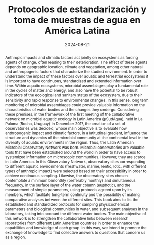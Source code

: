 ---
title: "Protocolos de estandarización y toma de muestras de agua en América Latina"

authors:
- Fermani P.
- Gerea M.
- Graziano M.
- Mateus-Barros E.
- Sabio y García C.
- Sánchez M. L.
- Bernal, C.
- Cassiano de Oliveira, I.
- de Azevedo Garcia, N.
- Espolau, G.
- Schiaffino R.

author_notes:
- "Compilation"
- "Compilation & Translation"
- "Compilation"
- "Compilation & Translation"
- "Compilation"
- "Compilation"
- "Translation"
- "Translation"
- "Translation"
- "Translation"
- "Compilation"

date: "2024-08-21"
doi: "https://doi.org/10.5281/zenodo.11066937"

# Schedule page publish date (NOT publication's date).
#publishDate: "2022-01-13"

# Publication type.
# Legend: 0 = Uncategorized; 1 = Conference paper; 2 = Journal article;
# 3 = Preprint / Working Paper; 4 = Report; 5 = Book; 6 = Book section;
# 7 = Thesis; 8 = Patent
publication_types: ["5"]

# Publication name and optional abbreviated publication name.
publication: "Zenodo"
publication_short: ""

abstract: Anthropic impacts and climatic factors act jointly on ecosystems as forcing agents of change, often leading to their deterioration. The effect of these agents depends on geographic location, climate and vegetation, among other natural and anthropogenic factors that characterize the studied environment. In order to understand the impact of these factors over aquatic and terrestrial ecosystems it is important to have continuous, standardized and extended information over time. Within aquatic ecosystems, microbial assemblages play a fundamental role in the cycles of matter and energy, and also have the potential to be robust indicators of the ecological and sanitary status of the ecosystem, due to their sensitivity and rapid response to environmental changes. In this sense, long term monitoring of microbial assemblages could provide valuable information on the characteristics of water bodies and the changes they undergo. Considering these premises, in the framework of the first meeting of the collaborative network on microbial aquatic ecology in Latin America (µSudAqua), held in La Paloma (Rocha, Uruguay) in December 2017, the creation of a set of observatories was decided, whose main objective is to evaluate how anthropogenic impact and climatic factors, in a latitudinal gradient, influence the structure and dynamics of the microbial community at the continental level in the diversity of aquatic environments in the region. Thus, the Latin American Microbial Observatory Network was born. Microbial observatories are valuable tools that have been established around the world in order to have access to systemized information on microscopic communities. However, they are scarce in Latin America. In this Observatory Network, observatory sites corresponding to different aquatic environments (freshwater, marine, lentic, lotic, with different types of anthropic impact) were selected based on their accessibility in order to achieve continuous sampling. Likewise, the observatory sites chosen contemplate a minimum bimonthly (preferably monthly) and simultaneous frequency, in the surface layer of the water column (euphotic), and the measurement of simple parameters, using protocols agreed upon by its members, which facilitate long-term continuity and the possibility of making comparative analyses between the different sites. This book aims to list the established and standardized protocols for sampling physicochemical parameters and biological communities in water, and subsequent analyses in the laboratory, taking into account the different water bodies. The main objective of this network is to strengthen the collaborative links between research laboratories from different Latin American countries in order to enhance the capabilities and knowledge of each group. In this way, we intend to promote the exchange of knowledge to find collective answers to questions that concern us as a region.

# Summary. An optional shortened abstract.


tags:
- Standardized Protocols
- Latin America
- Microbial Observatories

featured: false

# links:
# - name: ""
# url: ""
url_pdf: 'files/Fermani_et_al-2024-Protocolos de estandarización y toma de muestras de agua en América Latina.pdf'
url_code: ''
url_dataset: ''
#url_poster: ''
#url_project: ''
#url_slides: ''
#url_source: ''
#url_video: ''

# Featured image
# To use, add an image named `featured.jpg/png` to your page's folder. 
#image:
#  caption: 'Image credit: [**Unsplash**](https://unsplash.com/photos/jdD8gXaTZsc)'
#  focal_point: ""
#  preview_only: false

# Associated Projects (optional).
#   Associate this publication with one or more of your projects.
#   Simply enter your project's folder or file name without extension.
#   E.g. `internal-project` references `content/project/internal-project/index.md`.
#   Otherwise, set `projects: []`.
projects: []

# Slides (optional).
#   Associate this publication with Markdown slides.
#   Simply enter your slide deck's filename without extension.
#   E.g. `slides: "example"` references `content/slides/example/index.md`.
#   Otherwise, set `slides: ""`.
# slides: example
---